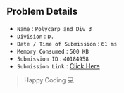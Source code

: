 ## Problem Details 
 
- `Name`                      : `Polycarp and Div 3`
- `Division`                  : `D.`
- `Date / Time of Submission` : `61 ms`
- `Memory Consumed`           : `500 KB`
- `Submission ID`             : `40184958`
- `Submission Link`           : [Click Here](http://codeforces.com/contest/1005/submission/40184958)

> Happy Coding   :computer: